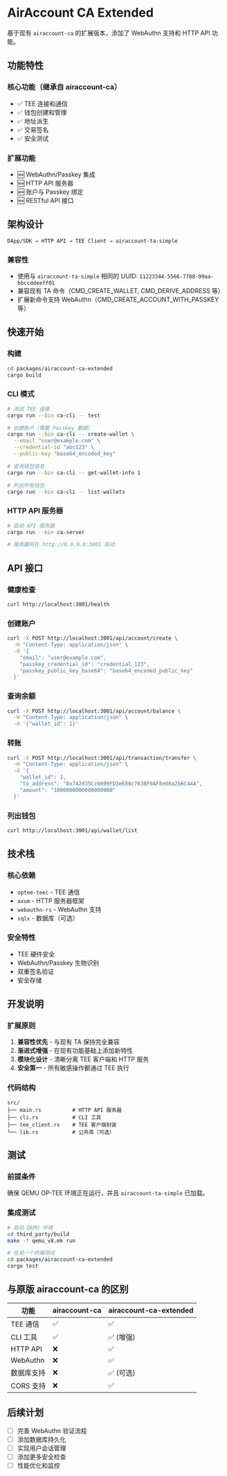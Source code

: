 # AirAccount CA Extended

基于现有 `airaccount-ca` 的扩展版本，添加了 WebAuthn 支持和 HTTP API 功能。

## 功能特性

### 核心功能（继承自 airaccount-ca）
- ✅ TEE 连接和通信
- ✅ 钱包创建和管理
- ✅ 地址派生
- ✅ 交易签名
- ✅ 安全测试

### 扩展功能
- 🆕 WebAuthn/Passkey 集成
- 🆕 HTTP API 服务器
- 🆕 账户与 Passkey 绑定
- 🆕 RESTful API 接口

## 架构设计

```
DApp/SDK → HTTP API → TEE Client → airaccount-ta-simple
```

### 兼容性
- 使用与 `airaccount-ta-simple` 相同的 UUID: `11223344-5566-7788-99aa-bbccddeeff01`
- 兼容现有 TA 命令（CMD_CREATE_WALLET, CMD_DERIVE_ADDRESS 等）
- 扩展新命令支持 WebAuthn（CMD_CREATE_ACCOUNT_WITH_PASSKEY 等）

## 快速开始

### 构建
```bash
cd packages/airaccount-ca-extended
cargo build
```

### CLI 模式
```bash
# 测试 TEE 连接
cargo run --bin ca-cli -- test

# 创建账户（需要 Passkey 数据）
cargo run --bin ca-cli -- create-wallet \
  --email "user@example.com" \
  --credential-id "abc123" \
  --public-key "base64_encoded_key"

# 查询钱包信息
cargo run --bin ca-cli -- get-wallet-info 1

# 列出所有钱包
cargo run --bin ca-cli -- list-wallets
```

### HTTP API 服务器
```bash
# 启动 API 服务器
cargo run --bin ca-server

# 服务器将在 http://0.0.0.0:3001 启动
```

## API 接口

### 健康检查
```bash
curl http://localhost:3001/health
```

### 创建账户
```bash
curl -X POST http://localhost:3001/api/account/create \
  -H "Content-Type: application/json" \
  -d '{
    "email": "user@example.com",
    "passkey_credential_id": "credential_123",
    "passkey_public_key_base64": "base64_encoded_public_key"
  }'
```

### 查询余额
```bash
curl -X POST http://localhost:3001/api/account/balance \
  -H "Content-Type: application/json" \
  -d '{"wallet_id": 1}'
```

### 转账
```bash
curl -X POST http://localhost:3001/api/transaction/transfer \
  -H "Content-Type: application/json" \
  -d '{
    "wallet_id": 1,
    "to_address": "0x742d35Cc6609FD3eE86c7638F0AF8e08a2b6C44A",
    "amount": "1000000000000000000"
  }'
```

### 列出钱包
```bash
curl http://localhost:3001/api/wallet/list
```

## 技术栈

### 核心依赖
- `optee-teec` - TEE 通信
- `axum` - HTTP 服务器框架
- `webauthn-rs` - WebAuthn 支持
- `sqlx` - 数据库（可选）

### 安全特性
- TEE 硬件安全
- WebAuthn/Passkey 生物识别
- 双重签名验证
- 安全存储

## 开发说明

### 扩展原则
1. **兼容性优先** - 与现有 TA 保持完全兼容
2. **渐进式增强** - 在现有功能基础上添加新特性
3. **模块化设计** - 清晰分离 TEE 客户端和 HTTP 服务
4. **安全第一** - 所有敏感操作都通过 TEE 执行

### 代码结构
```
src/
├── main.rs          # HTTP API 服务器
├── cli.rs           # CLI 工具
├── tee_client.rs    # TEE 客户端封装
└── lib.rs           # 公共库（可选）
```

## 测试

### 前提条件
确保 QEMU OP-TEE 环境正在运行，并且 `airaccount-ta-simple` 已加载。

### 集成测试
```bash
# 启动 QEMU 环境
cd third_party/build
make -f qemu_v8.mk run

# 在另一个终端测试
cd packages/airaccount-ca-extended
cargo test
```

## 与原版 airaccount-ca 的区别

| 功能 | airaccount-ca | airaccount-ca-extended |
|------|---------------|------------------------|
| TEE 通信 | ✅ | ✅ |
| CLI 工具 | ✅ | ✅ (增强) |
| HTTP API | ❌ | ✅ |
| WebAuthn | ❌ | ✅ |
| 数据库支持 | ❌ | ✅ (可选) |
| CORS 支持 | ❌ | ✅ |

## 后续计划

- [ ] 完善 WebAuthn 验证流程
- [ ] 添加数据库持久化
- [ ] 实现用户会话管理
- [ ] 添加更多安全检查
- [ ] 性能优化和监控